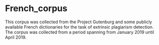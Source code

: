 # French_corpus

This corpus was collected from the Project Gutenburg and some publicly available French dictionaries for the task of extrinsic plagiarism detection. The corpus was collected from a period spanning from January 2019 until April 2019.
